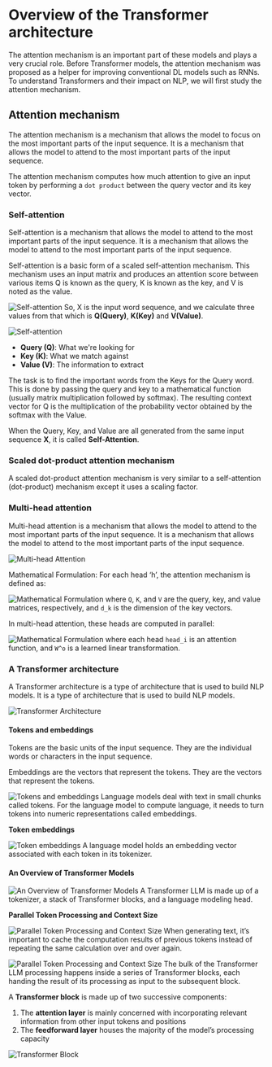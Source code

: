 # Overview of the Transformer architecture

The attention mechanism is an important part of these models and plays a very crucial role. Before Transformer models, the attention mechanism was proposed as a helper for improving conventional DL models such as RNNs. To understand Transformers and their impact on NLP, we will first study the attention mechanism.

## Attention mechanism

The attention mechanism is a mechanism that allows the model to focus on the most important parts of the input sequence. It is a mechanism that allows the model to attend to the most important parts of the input sequence.

The attention mechanism computes how much attention to give an input token by performing a `dot product` between the query vector and its key vector.

### Self-attention

Self-attention is a mechanism that allows the model to attend to the most important parts of the input sequence. It is a mechanism that allows the model to attend to the most important parts of the input sequence.

Self-attention is a basic form of a scaled self-attention mechanism. This mechanism uses an input matrix and produces an attention score between various items Q is known as the query, K is known as the key, and V is noted as the value.

![Self-attention](./images/self-attention.png)
So, X is the input word sequence, and we calculate three values from that which is **Q(Query)**, **K(Key)** and **V(Value)**.

![Self-attention](./images/self-attention-mechanism.png)

- **Query (Q)**: What we're looking for
- **Key (K)**: What we match against
- **Value (V)**: The information to extract

The task is to find the important words from the Keys for the Query word. This is done by passing the query and key to a mathematical function (usually matrix multiplication followed by softmax). The resulting context vector for Q is the multiplication of the probability vector obtained by the softmax with the Value.

When the Query, Key, and Value are all generated from the same input sequence **X**, it is called **Self-Attention**.

### Scaled dot-product attention mechanism
A scaled dot-product attention mechanism is very similar to a self-attention (dot-product) mechanism except it uses a scaling factor.

### Multi-head attention

Multi-head attention is a mechanism that allows the model to attend to the most important parts of the input sequence. It is a mechanism that allows the model to attend to the most important parts of the input sequence.

![Multi-head Attention](./images/multi-head.png)

Mathematical Formulation: For each head ‘h’, the attention mechanism is defined as:

![Mathematical Formulation](./images/multi-head-formulation.png)
where `Q`, `K`, and `V` are the query, key, and value matrices, respectively, and `d_k` is the dimension of the key vectors.

In multi-head attention, these heads are computed in parallel:

![Mathematical Formulation](./images/multi-head-formulation2.png)
where each head `head_i` is an attention function, and `W^o` is a learned linear transformation.


### A Transformer architecture

A Transformer architecture is a type of architecture that is used to build NLP models. It is a type of architecture that is used to build NLP models.

![Transformer Architecture](./images/transformer.png)

#### Tokens and embeddings

Tokens are the basic units of the input sequence. They are the individual words or characters in the input sequence.

Embeddings are the vectors that represent the tokens. They are the vectors that represent the tokens.

![Tokens and embeddings](./images/tokens.png)
Language models deal with text in small chunks called tokens. For the language model to compute language, it needs to turn tokens into numeric representations called embeddings.

**Token embeddings**

![Token embeddings](./images/embeddings.png)
A language model holds an embedding vector associated with each token in its tokenizer.

#### An Overview of Transformer Models

![An Overview of Transformer Models](./images/llm-inside.png)
A Transformer LLM is made up of a tokenizer, a stack of Transformer blocks, and a language modeling head.

**Parallel Token Processing and Context Size**

![Parallel Token Processing and Context Size](./images/parallel.png)
When generating text, it’s important to cache the computation results of previous tokens instead of repeating the same calculation over and over again.

![Parallel Token Processing and Context Size](./images/parallel1.png)
The bulk of the Transformer LLM processing happens inside a series of Transformer blocks, each handing the result of its processing as input to the subsequent block.

A **Transformer block** is made up of two successive components:
1. The **attention layer** is mainly concerned with incorporating relevant information from other input tokens and positions
2. The **feedforward layer** houses the majority of the model’s processing capacity

![Transformer Block](./images/transformer-block.png)









